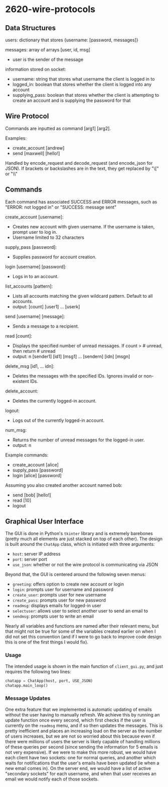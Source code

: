 # 2620-wire-protocols

## Data Structures
users: dictionary that stores {username: [password, messages]}

messages: array of arrays [user, id, msg]
- user is the sender of the message

information stored on socket:
- username: string that stores what username the client is logged in to
- logged_in: boolean that stores whether the client is logged into any account
- supplying_pass: boolean that stores whether the client is attempting to create an account and is supplying the password for that

## Wire Protocol

Commands are inputted as command [arg1] [arg2]. 

Examples:
- create_account [andrew]
- send [maxwell] [hello!]

Handled by encode_request and decode_request (and encode_json for JSON). If brackets or backslashes are in the text, they get replaced by "\\\[" or "\\\\"

## Commands

Each command has associated SUCCESS and ERROR messages, such as "ERROR: not logged in" or "SUCCESS: message sent"

create_account [username]:
- Creates new account with given username. If the username is taken, prompt user to log in.
- Username limited to 32 characters

supply_pass [password]:
- Supplies password for account creation.

login [username] [password]:
- Logs in to an account.

list_accounts [pattern]: 
- Lists all accounts matching the given wildcard pattern. Default to all accounts.
- output: [count] [user1] … [userk]
    
send [username] [message]: 
- Sends a message to a recipient.

read [count]: 
- Displays the specified number of unread messages. If count > # unread, then return # unread
- output: n [sender1] [id1] [msg1] … [sendern] [idn] [msgn]
    
delete_msg [id1, … idn]:
- Deletes the messages with the specified IDs. Ignores invalid or non-existent IDs.

delete_account: 
- Deletes the currently logged-in account.

logout: 
- Logs out of the currently logged-in account.

num_msg: 
- Returns the number of unread messages for the logged-in user.
- output: n

Example commands:
- create_account [alice]
- supply_pass [password]
- login [alice] [password]

Assuming you also created another account named bob:
- send [bob] [hello!]
- read [10]
- logout 

## Graphical User Interface

The GUI is done in Python's `tkinter` library and is extremely barebones (pretty much all elements are just stacked on top of each other). The design is built around the `ChatApp` class, which is initiated with three arguments:

- `host`: server IP address
- `port`: server port
- `use_json`: whether or not the wire protocol is communicating via JSON

Beyond that, the GUI is centered around the following seven menus:
- `greeting`: offers option to create new account or login
- `login`: prompts user for username and password
- `create_user`: prompts user for new username
- `create_pass`: prompts user for new password
- `readmsg`: displays emails for logged-in user
- `selectuser`: allows user to select another user to send an email to
- `sendmsg`: prompts user to write an email

Nearly all variables and functions are named after their relevant menu, but that might not be true for some of the variables created earlier on when I did not set this convention (and if I were to go back to improve code design this is one of the first things I would fix).

### Usage

The intended usage is shown in the main function of `client_gui.py`, and just requires the following two lines:

```python
chatapp = ChatApp(host, port, USE_JSON)
chatapp.main_loop()
```

### Message Updates

One extra feature that we implemented is automatic updating of emails without the user having to manually refresh. We achieve this by running an update function once every second, which first checks if the user is currently on the `readmsg` menu, and if so then updates the messages. This is pretty inefficient and places an increasing load on the server as the number of users increases, but we are not so worried about this because even if there were millions of users the server is likely capable of handling millions of these queries per second (since sending the information for 5 emails is not very expensive). If we were to make this more robust, we would have each client have two sockets: one for normal queries, and another which waits for notifications that the user's emails have been updated (ie when a new email comes in). On the server end, we would have a list of active "secondary sockets" for each username, and when that user receives an email we would notify each of those sockets.